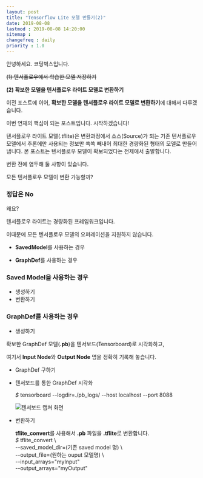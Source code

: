 ```yaml
---
layout: post
title: "Tensorflow Lite 모델 만들기(2)"
date: 2019-08-08
lastmod : 2019-08-08 14:20:00
sitemap :
changefreq : daily
priority : 1.0
---
```


안녕하세요. 코딩벅스입니다. 



~~(1) 텐서플로우에서 학습한 모델 저장하기~~

**(2) 확보한 모델을 텐서플로우 라이트 모델로 변환하기**



이전 포스트에 이어,  **확보한 모델을 텐서플로우 라이트 모델로 변환하기**에 대해서 다루겠습니다. 

이번 연재의 핵심이 되는 포스트입니다. 시작하겠습니다!



텐서플로우 라이트 모델(.tflite)은 변환과정에서 소스(Source)가 되는 기존 텐서플로우 모델에서 추론에만 사용되는 정보만 쏙쏙 빼내어 최대한 경량화된 형태의 모델로 만들어 냅니다. 본 포스트는 텐서플로우 모델이 확보되었다는 전제에서 출발합니다. 



변환 전에 염두해 둘 사항이 있습니다. 

모든 텐서플로우 모델이 변환 가능할까?

### 정답은 No

왜요? 

텐서플로우 라이트는 경량화된 프레임워크입니다. 

이때문에 모든 텐서플로우 모델의 오퍼레이션을 지원하지 않습니다. 







* **SavedModel**를 사용하는 경우

* **GraphDef**를 사용하는 경우



### Saved Model을 사용하는 경우

* 생성하기
* 변환하기

### GraphDef를 사용하는 경우 

* 생성하기
  

확보한 GraphDef 모델(**.pb**)을 텐서보드(Tensorboard)로 시각화하고, 

여기서 **Input Node**와 **Output Node** 명을 정확히 기록해 놓습니다. 


  * GraphDef 구하기

  * 텐서보드를 통한 GraphDef 시각화

    *$* tensorboard --logdir=./pb_logs/ --host localhost --port 8088

    ![텐서보드 캡쳐 화면](https://t1.daumcdn.net/cfile/tistory/232187485816EB1F31)
  
    
  
* 변환하기
  
  **tflite_convert**를 사용해서 **.pb** 파일을 **.tflite**로 변환합니다.  
  *$* tflite_convert \  
  --saved_model_dir=(기존 saved model 명) \  
  --output_file=(원하는 ouput 모델명) \  
  --input_arrays="myInput"  
  --output_arrays="myOutput"